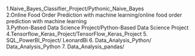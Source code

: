 1.Naive_Bayes_Classifier_Project/Pythonic_Naive_Bayes   
2.Online Food Order Prediction with machine learning/online food order prediction with machine learning  
3.Python-Based Data Science Project/Python-Based Data Science Project
4.Tensorflow_Keras_Project/TensorFlow_Keras_Project
5. SQL_PowerBI_Project/ LeonardBi
6. Data_Analysis_Python/ Data_Analysis_Python
7. Data_Analysis_pandas/
